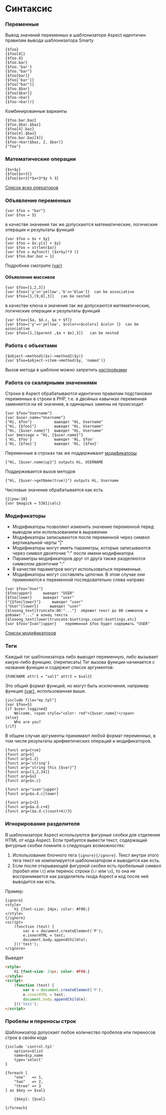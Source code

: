 Синтаксис
=========

### Переменные

Вывод значений переменных в шаблонизаторе Aspect идентичен правилам вывода шаблонизатора Smarty

```smarty
{$foo}
{$foo[4]}
{$foo.4}
{$foo.bar}
{$foo.'bar'}
{$foo."bar"}
{$foo[bar]}
{$foo['bar']}
{$foo["bar"]}
{$foo.$bar}
{$foo[$bar]}
{$foo->bar}
{$foo->bar()}
```

Комбинированные варианты

```smarty
{$foo.bar.baz}
{$foo.$bar.$baz}
{$foo[4].baz}
{$foo[4].$baz}
{$foo.bar.baz[4]}
{$foo->bar($baz, 2, $bar)}
{"foo"}
```

### Математические операции

```smarty
{$x+$y}
{$foo[$x+3]}
{$foo[$x+3]*$x+3*$y % 3}
```

[Список всех операторов](./operators.md)

### Объявление переменных

```smarty
{var $foo = "bar"}
{var $foo = 5}
```

в качестве значения так же допускаются математические, логические операции и результаты функций

```smarty
{var $foo = $x + $y}
{var $foo = $x.y[z] + $y}
{var $foo = strlen($a)}
{var $foo = myfunct( ($x+$y)*3 )}
{var $foo.bar.baz = 1}
```

Подробнее смотрите [{var}](./tags/var.md)

#### Объявление массивов

```smarty
{var $foo=[1,2,3]}
{var $foo=['y'=>'yellow','b'=>'blue']}  can be associative
{var $foo=[1,[9,8],3]}   can be nested
```

в качестве ключа и значения так же допускаются математические, логические операции и результаты функций

```smarty
{var $foo=[$a, $d.c, $a + $f]}
{var $foo=['y'=>'yellow', $color=>$colors[ $color ]}  can be associative
{var $foo=[1,[$parent ,$a + $e],3]}   can be nested
```

### Работа с объектами

```smarty
{$object->method1($x)->method2($y)}
{var $foo=$object->item->method($y, 'named')}
```

Вызов метода в шаблоне можно запретить [настройками](./settings.md)

### Работа со скалярными значениями

Строки в Aspect обрабатываются идентично правилам подстановки переменных в строки в PHP, т.е. в двойных кавычках переменная заменяется на её значение, в одинарных замены не происходит.

```smarty
{var $foo="Username"}
{var $user.name="Username"}
{"Hi, $foo"}          выведет "Hi, Username"
{"Hi, {$foo}"}        выведет "Hi, Username"
{"Hi, {$user.name}"}  выведет "Hi, Username"
{var $message = "Hi, {$user.name}"}
{'Hi, $foo'}          выведет 'Hi, $foo'
{'Hi, {$foo}'}        выведет 'Hi, {$foo}'
```

Переменные в строках так же поддерживают [модификаторы](#modifiers)

```smarty
{"Hi, {$user.name|up}"} outputs Hi, USERNAME
```

Поддерживается вызов методов

```smarty
{"Hi, {$user->getName(true)}"} outputs Hi, Username
```

Числовые значение обрабатывается как есть

```smarty
{2|pow:10}
{var $magick = 5381|calc}
```

### Модификаторы

* Модификаторы позволяют изменить значение переменной перед выводом или использованием в выражении
* Модификаторы записываются после переменной через символ вертикальной черты "|"
* Модификаторы могут иметь параметры, которые записываются через символ двоеточие ":" после имени модификатора
* Параметры модификаторов друг от друга также разделяются символом двоеточие ":"
* В качестве параметров могут использоваться переменные.
* Модификаторы могут составлять цепочки. В этом случае они применяются к переменной последовательно слева направо

```smarty
{var $foo="User"}
{$foo|upper}     выведет "USER"
{$foo|lower}     выведет "user"
{"{$foo|lower}"}     выведет "user"
{"User"|lower}}     выведет "user"
{$looong_text|truncate:80:"..."}  обрежет текст до 80 символов и добавит "..." в конец текста
{$looong_text|lower|truncate:$settings.count:$settings.etc}
{var $foo="Ivan"|upper}    переменная $foo будет содержать "USER"
```

[Список модификаторов](./main.md#modifiers)

### Теги

Каждый тэг шаблонизатора либо выводит переменную, либо вызывает какую-либо функцию. (переписать)
Тег вызова функции начинается с названия функции и содержит список аргументов:

```smarty
{FUNCNAME attr1 = "val1" attr2 = $val2}
```

Это общий формат функций, но могут быть исключения, например функция [{var}](./tags/var.md), использованная выше.

```smarty
{include file="my.tpl"}
{var $foo=5}
{if $user.loggined}
    Welcome, <span style="color: red">{$user.name}!</span>
{else}
    Who are you?
{/if}
```

В общем случае аргументы принимают любой формат переменных, в том числе результаты арифметических операций и модификаторов.

```smarty
{funct arg=true}
{funct arg=5}
{funct arg=1.2}
{funct arg='string'}
{funct arg="string this {$var}"}
{funct arg=[1,2,34]}
{funct arg=$x}
{funct arg=$x.c}
```

```smarty
{funct arg="ivan"|upper}
{funct arg=$a.d.c|lower}
```

```smarty
{funct arg=1+2}
{funct arg=$a.d.c+4}
{funct arg=($a.d.c|count+4)/3}
```

### Игнорирование разделителя

В шаблонизаторе Aspect используются фигурные скобки для отделения HTML от кода Aspect.
Если требуется вывести текст, содержащий фигурные скобки помните о следующих возможностях:

1. Использование блочного тега `{ignore}{/ignore}`. Текст внутри этого тега текст не компилируется шаблонизатором и выводится как есть.
2. Если после открывающей фигурной скобки есть пробельный символ (пробел или `\t`) или перенос строки (`\r` или `\n`), то она не воспринимается как разделитель rкода Aspect и код после неё выводится как есть.

Пример:

```smarty
{ignore}
<style>
	h1 {font-size: 24px; color: #F00;}
</style>
{/ignore}
<script>
	(function (text) {
		var e = document.createElement('P');
		e.innerHTML = text;
		document.body.appendChild(e);
	})('test');
</ignore>
```

Выведет

```html
<style>
	h1 {font-size: 24px; color: #F00;}
</style>
<script>
	(function (text) {
		var e = document.createElement('P');
		e.innerHTML = text;
		document.body.appendChild(e);
	})('test');
</script>
```

### Пробелы и переносы строк

Шаблонизатор допускает любое количество пробелов или переносов строк в своём коде

```smarty
{include 'control.tpl'
    options=$list
    name=$cp.name
    type='select'
}

{foreach [
    "one"   => 1,
    "two"   => 2,
    "three" => 3
] as $key => $val}

    {$key}: {$val}

{/foreach}
```